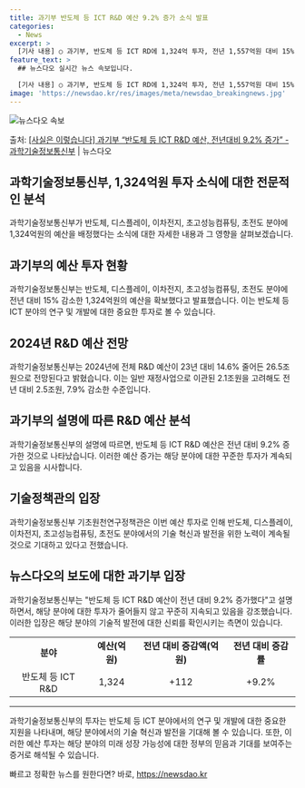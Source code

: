 ```yaml
---
title: 과기부 반도체 등 ICT R&D 예산 9.2% 증가 소식 발표
categories:
  - News
excerpt: >
  [기사 내용] ○ 과기부, 반도체 등 ICT RD에 1,324억 투자, 전년 1,557억원 대비 15% 감소…
feature_text: >
  ## 뉴스다오 실시간 뉴스 속보입니다.

  [기사 내용] ○ 과기부, 반도체 등 ICT RD에 1,324억 투자, 전년 1,557억원 대비 15% 감소…
image: 'https://newsdao.kr/res/images/meta/newsdao_breakingnews.jpg'
---
```


![뉴스다오 속보](https://newsdao.kr/res/images/meta/newsdao_breakingnews.jpg)

<p>출처: <a href="https://newsdao.kr/3062" rel="dofollow">[사실은 이렇습니다] 과기부 “반도체 등 ICT R&D 예산, 전년대비 9.2% 증가” - 과학기술정보통신부</a> | 뉴스다오</p>

<h2>과학기술정보통신부, 1,324억원 투자 소식에 대한 전문적인 분석</h2>
<p data-ke-size="size16">과학기술정보통신부가 반도체, 디스플레이, 이차전지, 초고성능컴퓨팅, 초전도 분야에 1,324억원의 예산을 배정했다는 소식에 대한 자세한 내용과 그 영향을 살펴보겠습니다.</p>

<h2 data-ke-size="size26">과기부의 예산 투자 현황</h2>
<p data-ke-size="size16">과학기술정보통신부는 반도체, 디스플레이, 이차전지, 초고성능컴퓨팅, 초전도 분야에 전년 대비 15% 감소한 1,324억원의 예산을 확보했다고 발표했습니다. 이는 반도체 등 ICT 분야의 연구 및 개발에 대한 중요한 투자로 볼 수 있습니다.</p>

<h2 data-ke-size="size26">2024년 R&D 예산 전망</h2>
<p data-ke-size="size16">과학기술정보통신부는 2024년에 전체 R&D 예산이 23년 대비 14.6% 줄어든 26.5조원으로 전망된다고 밝혔습니다. 이는 일반 재정사업으로 이관된 2.1조원을 고려해도 전년 대비 2.5조원, 7.9% 감소한 수준입니다.</p>

<h2 data-ke-size="size26">과기부의 설명에 따른 R&D 예산 분석</h2>
<p data-ke-size="size16">과학기술정보통신부의 설명에 따르면, 반도체 등 ICT R&D 예산은 전년 대비 9.2% 증가한 것으로 나타났습니다. 이러한 예산 증가는 해당 분야에 대한 꾸준한 투자가 계속되고 있음을 시사합니다.</p>

<h2 data-ke-size="size26">기술정책관의 입장</h2>
<p data-ke-size="size16">과학기술정보통신부 기초원천연구정책관은 이번 예산 투자로 인해 반도체, 디스플레이, 이차전지, 초고성능컴퓨팅, 초전도 분야에서의 기술 혁신과 발전을 위한 노력이 계속될 것으로 기대하고 있다고 전했습니다.</p>

<h2 data-ke-size="size26">뉴스다오의 보도에 대한 과기부 입장</h2>
<p data-ke-size="size16">과학기술정보통신부는 "반도체 등 ICT R&D 예산이 전년 대비 9.2% 증가했다"고 설명하면서, 해당 분야에 대한 투자가 줄어들지 않고 꾸준히 지속되고 있음을 강조했습니다. 이러한 입장은 해당 분야의 기술적 발전에 대한 신뢰를 확인시키는 측면이 있습니다.</p>

<table>
	<tbody>
		<tr>
			<td style="text-align: center; height: 17px;"><b>분야</b></td>
			<td style="text-align: center; height: 17px;"><b>예산(억원)</b></td>
			<td style="text-align: center; height: 17px;"><b>전년 대비 증감액(억원)</b></td>
			<td style="text-align: center; height: 17px;"><b>전년 대비 증감률</b></td>
		</tr>
		<tr>
			<td style="text-align: center; height: 17px;">반도체 등 ICT R&D</td>
			<td style="text-align: center; height: 17px;">1,324</td>
			<td style="text-align: center; height: 17px;">+112</td>
			<td style="text-align: center; height: 17px;">+9.2%</td>
		</tr>
	</tbody>
</table>
<hr>
<p data-ke-size="size16">과학기술정보통신부의 투자는 반도체 등 ICT 분야에서의 연구 및 개발에 대한 중요한 지원을 나타내며, 해당 분야에서의 기술 혁신과 발전을 기대해 볼 수 있습니다. 또한, 이러한 예산 투자는 해당 분야의 미래 성장 가능성에 대한 정부의 믿음과 기대를 보여주는 증거로 해석될 수 있습니다.</p> 

빠르고 정확한 뉴스를 원한다면? 바로, <a href="https://newsdao.kr" rel="dofollow">https://newsdao.kr</a>


    
